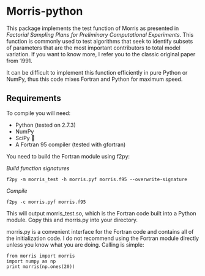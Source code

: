 Morris-python
=============

This package implements the test function of Morris as presented in *Factorial Sampling Plans for Preliminary Computational Experiments*. This function is commonly used to test algorithms that seek to identify subsets of parameters that are the most important contributors to total model variation. If you want to know more, I refer you to the classic original paper from 1991.

It can be difficult to implement this function efficiently in pure Python or NumPy, thus this code mixes Fortran and Python for maximum speed.

Requirements
------------

To compile you will need:

* Python (tested on 2.7.3)
* NumPy
* SciPy 
* A Fortran 95 compiler (tested with gfortran)

You need to build the Fortran module using f2py:

*Build function signatures*

    f2py -m morris_test -h morris.pyf morris.f95 --overwrite-signature

*Compile*

    f2py -c morris.pyf morris.f95

This will output morris_test.so, which is the Fortran code built into a Python module. Copy this and morris.py into your directory.

morris.py is a convenient interface for the Fortran code and contains all of the initialization code. I do not recommend using the Fortran module directly unless you know what you are doing. Calling is simple:

    from morris import morris
    import numpy as np 
    print morris(np.ones(20))
